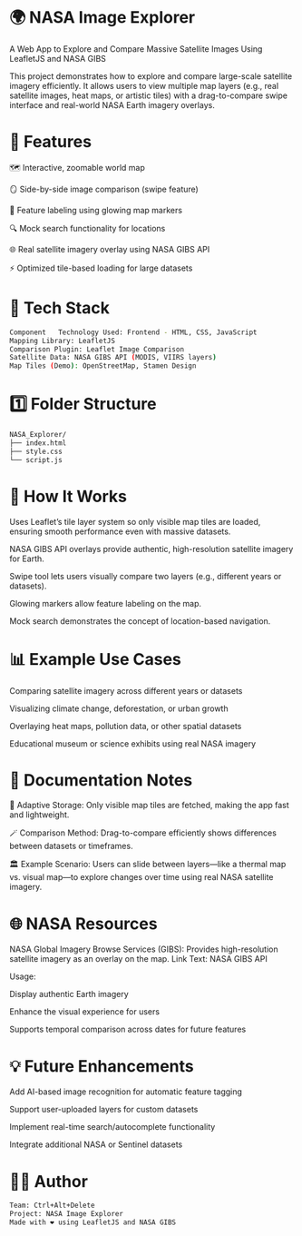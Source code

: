 # 🌍 NASA Image Explorer

A Web App to Explore and Compare Massive Satellite Images Using LeafletJS and NASA GIBS

This project demonstrates how to explore and compare large-scale satellite imagery efficiently. It allows users to view multiple map layers (e.g., real satellite images, heat maps, or artistic tiles) with a drag-to-compare swipe interface and real-world NASA Earth imagery overlays.

# 🚀 Features

🗺️ Interactive, zoomable world map

🪞 Side-by-side image comparison (swipe feature)

📍 Feature labeling using glowing map markers

🔍 Mock search functionality for locations

🌐 Real satellite imagery overlay using NASA GIBS API

⚡ Optimized tile-based loading for large datasets

# 🧩 Tech Stack
```bash
Component	Technology Used: Frontend - HTML, CSS, JavaScript
Mapping Library: LeafletJS
Comparison Plugin: Leaflet Image Comparison
Satellite Data:	NASA GIBS API (MODIS, VIIRS layers)
Map Tiles (Demo): OpenStreetMap, Stamen Design
```
# 1️⃣ Folder Structure
```bash
NASA_Explorer/
├── index.html
├── style.css
└── script.js
```

# 🧠 How It Works

Uses Leaflet’s tile layer system so only visible map tiles are loaded, ensuring smooth performance even with massive datasets.

NASA GIBS API overlays provide authentic, high-resolution satellite imagery for Earth.

Swipe tool lets users visually compare two layers (e.g., different years or datasets).

Glowing markers allow feature labeling on the map.

Mock search demonstrates the concept of location-based navigation.

# 📊 Example Use Cases

Comparing satellite imagery across different years or datasets

Visualizing climate change, deforestation, or urban growth

Overlaying heat maps, pollution data, or other spatial datasets

Educational museum or science exhibits using real NASA imagery

# 🧾 Documentation Notes

🧱 Adaptive Storage: Only visible map tiles are fetched, making the app fast and lightweight.

🪄 Comparison Method: Drag-to-compare efficiently shows differences between datasets or timeframes.

🏛️ Example Scenario: Users can slide between layers—like a thermal map vs. visual map—to explore changes over time using real NASA satellite imagery.

# 🌐 NASA Resources

NASA Global Imagery Browse Services (GIBS): Provides high-resolution satellite imagery as an overlay on the map.
Link Text: NASA GIBS API

Usage:

Display authentic Earth imagery

Enhance the visual experience for users

Supports temporal comparison across dates for future features

# 💡 Future Enhancements

Add AI-based image recognition for automatic feature tagging

Support user-uploaded layers for custom datasets

Implement real-time search/autocomplete functionality

Integrate additional NASA or Sentinel datasets

# 👩‍💻 Author
```bash
Team: Ctrl+Alt+Delete
Project: NASA Image Explorer
Made with ❤️ using LeafletJS and NASA GIBS
```
